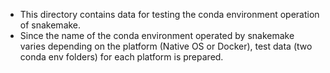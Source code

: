 - This directory contains data for testing the conda environment operation of snakemake.
- Since the name of the conda environment operated by snakemake varies depending on the platform (Native OS or Docker),
  test data (two conda env folders) for each platform is prepared.
